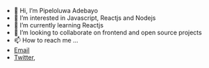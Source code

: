 - 👋 Hi, I’m Pipeloluwa Adebayo
- 👀 I’m interested in Javascript, Reactjs and Nodejs
- 🌱 I’m currently learning Reactjs
- 💞️ I’m looking to collaborate on frontend and open source projects
- 📫 How to reach me ...
- [Email](pipeloluwapraise@gmail.com) 
- [Twitter](https://twitter.com/thatraregem), 

<!---
pipeloluwadebayo/pipeloluwadebayo is a ✨ special ✨ repository because its `README.md` (this file) appears on your GitHub profile.
You can click the Preview link to take a look at your changes.
--->
